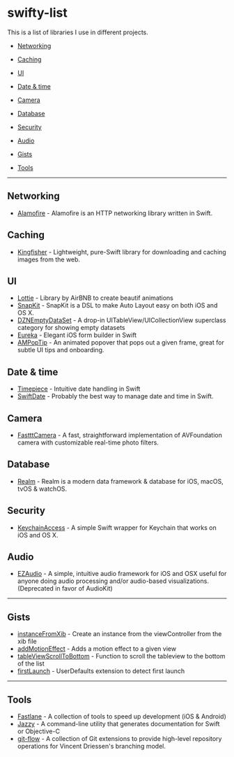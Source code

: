# swifty-list

This is a list of libraries I use in different projects.

- [Networking](#networking)
- [Caching](#caching)
- [UI](#ui)
- [Date & time](#date-&-time)
- [Camera](#camera)
- [Database](#database)
- [Security](#security)
- [Audio](#audio)

- [Gists](#gists)

- [Tools](#tools)

***
## Networking
* [Alamofire](https://github.com/Alamofire/Alamofire) - Alamofire is an HTTP networking library written in Swift.

## Caching
* [Kingfisher](https://github.com/onevcat/Kingfisher) - Lightweight, pure-Swift library for downloading and caching images from the web.

## UI
* [Lottie](https://github.com/airbnb/lottie-ios) - Library by AirBNB to create beautif animations
* [SnapKit](https://github.com/SnapKit/SnapKit) - SnapKit is a DSL to make Auto Layout easy on both iOS and OS X.
* [DZNEmptyDataSet](https://github.com/dzenbot/DZNEmptyDataSet) - A drop-in UITableView/UICollectionView superclass category for showing empty datasets
* [Eureka](https://github.com/xmartlabs/Eureka) - Elegant iOS form builder in Swift
* [AMPopTip](https://github.com/andreamazz/AMPopTip) - An animated popover that pops out a given frame, great for subtle UI tips and onboarding.

## Date & time
* [Timepiece](https://github.com/naoty/Timepiece) - Intuitive date handling in Swift
* [SwiftDate](https://github.com/malcommac/SwiftDate) - Probably the best way to manage date and time in Swift.

## Camera
* [FastttCamera](https://github.com/IFTTT/FastttCamera) - A fast, straightforward implementation of AVFoundation camera with customizable real-time photo filters.

## Database
* [Realm](https://github.com/IFTTT/FastttCamera) - Realm is a modern data framework & database for iOS, macOS, tvOS & watchOS.

## Security
* [KeychainAccess](https://github.com/kishikawakatsumi/KeychainAccess) - A simple Swift wrapper for Keychain that works on iOS and OS X.

## Audio
* [EZAudio](https://github.com/syedhali/EZAudio) - A simple, intuitive audio framework for iOS and OSX useful for anyone doing audio processing and/or audio-based visualizations. (Deprecated in favor of AudioKit)

***
## Gists

* [instanceFromXib](https://gist.github.com/mborsten/d87564de26c954a42c98a61660f334dd) - Create an instance from the viewController from the xib file
* [addMotionEffect](https://gist.github.com/mborsten/b207fa9c748d8919ad6bc55f37f7ad3e) - Adds a motion effect to a given view
* [tableViewScrollToBottom](https://gist.github.com/mborsten/5e281da49a657348fc3244f195b42c00) - Function to scroll the tableview to the bottom of the list
* [firstLaunch](https://gist.github.com/mborsten/3927d203551d943393a53f3adc569055) - UserDefaults extension to detect first launch

***
## Tools

* [Fastlane](https://fastlane.tools) - A collection of tools to speed up development (iOS & Android)
* [Jazzy](https://github.com/realm/jazzy) - A command-line utility that generates documentation for Swift or Objective-C
* [git-flow](https://github.com/nvie/gitflow) - A collection of Git extensions to provide high-level repository operations for Vincent Driessen's branching model.
